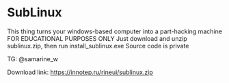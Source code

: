 # SubLinux

This thing turns your windows-based computer into a part-hacking machine
FOR EDUCATIONAL PURPOSES ONLY
Just download and unzip sublinux.zip, then run install_sublinux.exe
Source code is private

TG: @samarine_w

Download link: https://innotep.ru/rineui/sublinux.zip
